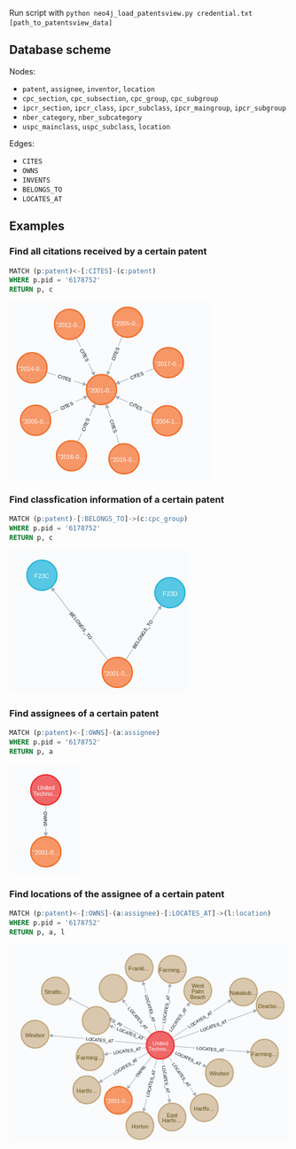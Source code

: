 Run script with `python neo4j_load_patentsview.py credential.txt
[path_to_patentsview_data]`


## Database scheme

Nodes:
- `patent`, `assignee`, `inventor`, `location`
- `cpc_section`, `cpc_subsection`, `cpc_group`, `cpc_subgroup`
- `ipcr_section`, `ipcr_class`, `ipcr_subclass`, `ipcr_maingroup`, `ipcr_subgroup`
- `nber_category`, `nber_subcategory`
- `uspc_mainclass`, `uspc_subclass`, `location`

Edges:
- `CITES`
- `OWNS`
- `INVENTS`
- `BELONGS_TO`
- `LOCATES_AT`

## Examples

### Find all citations received by a certain patent

```sql
MATCH (p:patent)<-[:CITES]-(c:patent)
WHERE p.pid = '6178752'
RETURN p, c
```
![All citations received by a certain patent.](examples/ex1.png)

### Find classfication information of a certain patent

```sql
MATCH (p:patent)-[:BELONGS_TO]->(c:cpc_group)
WHERE p.pid = '6178752'
RETURN p, c
```

![Classification information of a certain patent.](examples/ex2.png)

### Find assignees of a certain patent

```sql
MATCH (p:patent)<-[:OWNS]-(a:assignee)
WHERE p.pid = '6178752'
RETURN p, a
```

![Assignees of a certain patent.](examples/ex3.png)


### Find locations of the assignee of a certain patent

```sql
MATCH (p:patent)<-[:OWNS]-(a:assignee)-[:LOCATES_AT]->(l:location)
WHERE p.pid = '6178752'
RETURN p, a, l
```

![Locations of assigness of a certain patent.](examples/ex4.png)
